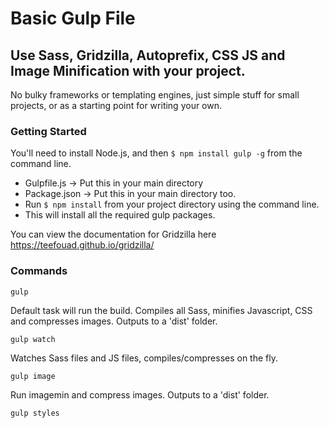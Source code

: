 # Basic Gulp File
## Use Sass, Gridzilla, Autoprefix, CSS  JS and Image Minification with your project.
No bulky frameworks or templating engines, just simple stuff for small projects, or as a starting point for writing your own.


### Getting Started

You'll need to install Node.js, and then ```$ npm install gulp -g``` from the command line.

- Gulpfile.js -> Put this in your main directory
- Package.json -> Put this in your main directory too.
- Run ```$ npm install``` from your project directory using the command line. 
- This will install all the required gulp packages.

You can view the documentation for Gridzilla here https://teefouad.github.io/gridzilla/


### Commands

```
gulp
```

Default task will run the build.
Compiles all Sass, minifies Javascript, CSS and compresses images. 
Outputs to a 'dist' folder. 

```
gulp watch
```

Watches Sass files and JS files, compiles/compresses on the fly.


```
gulp image
```

Run imagemin and compress images. 
Outputs to a 'dist' folder.

```
gulp styles
```


